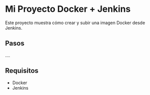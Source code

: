 # Mi Proyecto Docker + Jenkins

Este proyecto muestra cómo crear y subir una imagen Docker desde Jenkins.

## Pasos
....

## Requisitos

- Docker
- Jenkins
